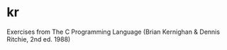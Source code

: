 # kr
Exercises from The C Programming Language (Brian Kernighan &amp; Dennis Ritchie, 2nd ed. 1988)
